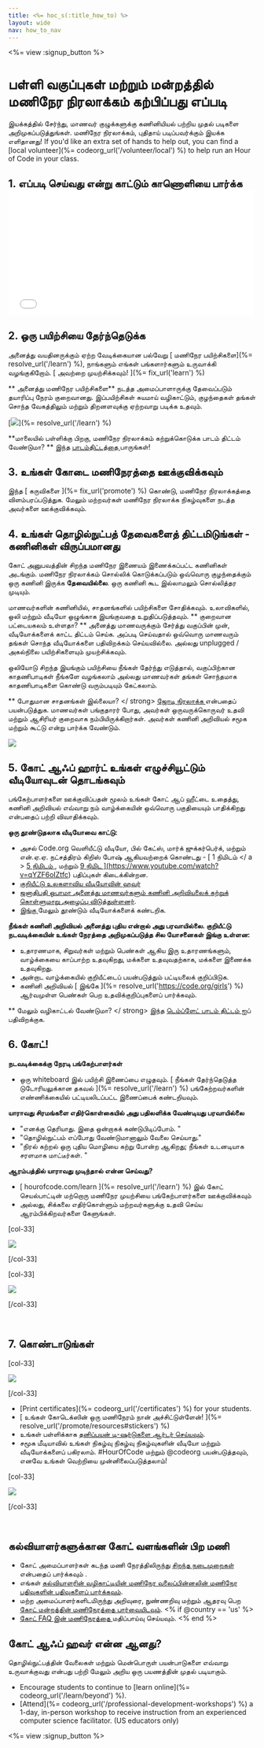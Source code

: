```yaml
---
title: <%= hoc_s(:title_how_to) %>
layout: wide
nav: how_to_nav
---
```

<%= view :signup_button %>

# பள்ளி வகுப்புகள் மற்றும் மன்றத்தில் மணிநேர நிரலாக்கம் கற்பிப்பது எப்படி

இயக்கத்தில் சேர்ந்து, மாணவர் குழுக்களுக்கு கணினியியல் பற்றிய முதல் படிகளை அறிமுகப்படுத்துங்கள். மணிநேர நிரலாக்கம், புதிதாய் படிப்பவர்க்கும் இயக்க எளிதானது! If you'd like an extra set of hands to help out, you can find a [local volunteer](%= codeorg_url('/volunteer/local') %) to help run an Hour of Code in your class.

## 1. எப்படி செய்வது என்று காட்டும் காணொளியை பார்க்க <iframe width="500" height="255" src="//www.youtube.com/embed/SrnvvWDm73k" frameborder="0" allowfullscreen mark="crwd-mark"></iframe> 

## 2. ஒரு பயிற்சியை தேர்ந்தெடுக்க

அனைத்து வயதினருக்கும் ஏற்ற வேடிக்கையான பல்வேறு [ மணிநேர பயிற்சிகளை](%= resolve_url('/learn') %), நாங்களும் எங்கள் பங்களார்களும் உருவாக்கி வழங்குகிறோம். [ அவற்றை முயற்சிக்கவும்! ](%= fix_url('learn') %)

** அனைத்து மணிநேர பயிற்சிகளை** நடத்த அமைப்பாளாருக்கு தேவைப்படும் தயாரிப்பு நேரம் குறைவானது. இப்பயிற்சிகள் சுயமாய் வழிகாட்டும், குழந்தைகள் தங்கள் சொந்த வேகத்திலும் மற்றும் திறனளவுக்கு ஏற்றவாறு படிக்க உதவும்.

[![](/images/fit-700/tutorials.png)](%= resolve_url('/learn') %)

**மாலையில் பள்ளிக்கு பிறகு, மணிநேர நிரலாக்கம் கற்றுக்கொடுக்க பாடம் திட்டம் வேண்டுமா? ** இந்த [ பாடம்திட்டத்தை ](/files/AfterschoolEducatorLessonPlanOutline.docx)பாருங்கள்!

## 3. உங்கள் கோடை மணிநேரத்தை ஊக்குவிக்கவும்

இந்த [ கருவிகளை ](%= fix_url('promote') %) கொண்டு, மணிநேர நிரலாக்கத்தை விளம்பரப்படுத்துக. மேலும் மற்றவர்கள் மணிநேர நிரலாக்க நிகழ்வுகளை நடத்த அவர்களை ஊக்குவிக்கவும்.

## 4. உங்கள் தொழில்நுட்பத் தேவைகளைத் திட்டமிடுங்கள் - கணினிகள் விருப்பமானது

கோட் அனுபவத்தின் சிறந்த மணிநேர இணையம் இணைக்கப்பட்ட கணினிகள் அடங்கும். மணிநேர நிரலாக்கம் சொல்லிக் கொடுக்கப்படும் ஒவ்வொரு குழந்தைக்கும் ஒரு கணினி இருக்க **தேவையில்லை**. ஒரு கணினி கூட இல்லாமலும் சொல்லித்தர முடியும்.

மாணவர்களின் கணினியில், சாதனங்களில் பயிற்சிகளை சோதிக்கவும். உலாவிகளில், ஒலி மற்றும் வீடியோ ஒழுங்காக இயங்குவதை உறுதிப்படுத்தவும். ** குறைவான பட்டையகலம் உள்ளதா? ** அனைத்து மாணவருக்கும் சேர்த்து வகுப்பின் முன், வீடியோக்களைக் காட்ட திட்டம் செய்க. அப்படி செய்வதால் ஒவ்வொரு மாணவரும் தங்கள் சொந்த வீடியோக்களை பதிவிறக்கம் செய்யவில்லை. அல்லது unplugged / அகல்நிலை பயிற்சிகளையும் முயற்சிக்கவும்.

ஒலியோடு சிறந்த இயங்கும் பயிற்சியை நீங்கள் தேர்ந்து எடுத்தால், வகுப்பிற்கான காதணிபாடிகள் நீங்களே வழங்கலாம் அல்லது மாணவர்கள் தங்கள் சொந்தமாக காதணிபாடிகளை கொண்டு வரும்படியும் கேட்கலாம்.

** போதுமான சாதனங்கள் இல்லையா? </ strong> [ ஜோடி நிரலாக்க ](https://www.youtube.com/watch?v=vgkahOzFH2Q) என்பதைப் பயன்படுத்துக. மாணவர்கள் பங்குதாரர் போது, அவர்கள் ஒருவருக்கொருவர் உதவி மற்றும் ஆசிரியர் குறைவாக நம்பியிருக்கிறார்கள். அவர்கள் கணினி அறிவியல் சமூக மற்றும் கூட்டு என்று பார்க்க வேண்டும்.</p> 

<img src="/images/fit-350/group_ipad.jpg" />

## 5. கோட் ஆஃப் ஹார்ட் உங்கள் எழுச்சியூட்டும் வீடியோவுடன் தொடங்கவும்

பங்கேற்பாளர்களை ஊக்குவிப்பதன் மூலம் உங்கள் கோட் ஆப் ஹீட்டை உதைத்து, கணினி அறிவியல் எவ்வாறு நம் வாழ்க்கையின் ஒவ்வொரு பகுதியையும் பாதிக்கிறது என்பதைப் பற்றி விவாதிக்கவும்.

**ஒரு தூண்டுதலாக வீடியோவை காட்டு:**

- அசல் Code.org வெளியீட்டு வீடியோ, பில் கேட்ஸ், மார்க் ஜுக்கர்பெர்க், மற்றும் என்.ஏ.ஏ. நட்சத்திரம் கிறிஸ் போஷ் ஆகியவற்றைக் கொண்டது - [ 1 நிமிடம் </ a > [ 5 நிமிடம் ](https://www.youtube.com/watch?v=nKIu9yen5nc), மற்றும் <a href = "https://www.youtube.com/watch?v = dU1xS07N-FA "> 9 நிமிட ](https://www.youtube.com/watch?v=qYZF6oIZtfc) பதிப்புகள் கிடைக்கின்றன.
- [ குறியீட்டு உலகளாவிய வீடியோவின் ஹவர் ](https://www.youtube.com/watch?v=KsOIlDT145A)
- [ ஜனாதிபதி ஒபாமா அனைத்து மாணவர்களும் கணினி அறிவியலைக் கற்றுக் கொள்ளுமாறு அழைப்பு விடுத்துள்ளனர்](https://www.youtube.com/watch?v=6XvmhE1J9PY).
- [ இங்கு ](https://www.youtube.com/playlist?list=PLzdnOPI1iJNfpD8i4Sx7U0y2MccnrNZuP) மேலும் தூண்டும் வீடியோக்களைக் கண்டறிக.

**நீங்கள் கணினி அறிவியல் அனைத்து புதிய என்றால் அது பரவாயில்லை. குறியீட்டு நடவடிக்கையின் உங்கள் நேரத்தை அறிமுகப்படுத்த சில யோசனைகள் இங்கு உள்ளன:**

- உதாரணமாக, சிறுவர்கள் மற்றும் பெண்கள் ஆகிய இரு உதாரணங்களும், வாழ்க்கையை காப்பாற்ற உதவுகிறது, மக்களை உதவுவதற்காக, மக்களை இணைக்க உதவுகிறது.
- அன்றாட வாழ்க்கையில் குறியீட்டைப் பயன்படுத்தும் பட்டியலைக் குறிப்பிடுக.
- கணினி அறிவியல் [ இங்கே ](%= resolve_url('https://code.org/girls') %) ஆர்வமுள்ள பெண்கள் பெற உதவிக்குறிப்புகளைப் பார்க்கவும்.

** மேலும் வழிகாட்டல் வேண்டுமா? </ strong> இந்த [ டெம்ப்ளேட் பாடம் திட்டம் ](/files/AfterschoolEducatorLessonPlanOutline.docx) ஐப் பதிவிறக்குக.</p> 

## 6. கோட்!

**நடவடிக்கைக்கு நேரடி பங்கேற்பாளர்கள்**

- ஒரு whiteboard இல் பயிற்சி இணைப்பை எழுதவும். [ நீங்கள் தேர்ந்தெடுத்த டுடோரியலுக்கான தகவல் ](%= resolve_url('/learn') %) பங்கேற்றவர்களின் எண்ணிக்கையில் பட்டியலிடப்பட்ட இணைப்பைக் கண்டறியவும்.

**யாராவது சிரமங்களை எதிர்கொள்கையில் அது பதிலளிக்க வேண்டியது பரவாயில்லை**

- "எனக்கு தெரியாது. இதை ஒன்றாகக் கண்டுபிடிப்போம். "
- "தொழில்நுட்பம் எப்போது வேண்டுமானாலும் வேலை செய்யாது."
- "நிரல் கற்றல் ஒரு புதிய மொழியை கற்று போன்ற ஆகிறது; நீங்கள் உடனடியாக சரளமாக மாட்டீர்கள். "

**ஆரம்பத்தில் யாராவது முடிந்தால் என்ன செய்வது?**

- [ hourofcode.com/learn ](%= resolve_url('/learn') %) இல் கோட் செயல்பாட்டின் மற்றொரு மணிநேர முயற்சியை பங்கேற்பாளர்களை ஊக்குவிக்கவும்
- அல்லது, சிக்கலை எதிர்கொள்ளும் மற்றவர்களுக்கு உதவி செய்ய ஆரம்பிக்கிறவர்களை கேளுங்கள்.

[col-33]

![](/images/fit-250/highschoolgirls.jpeg)

[/col-33]

[col-33]

![](/images/fit-300/group_ar.jpg)

[/col-33]

<p style="clear:both">&nbsp;</p>

## 7. கொண்டாடுங்கள்

[col-33]

![](/images/fit-300/boy-certificate.jpg)

[/col-33]

- [Print certificates](%= codeorg_url('/certificates') %) for your students.
- [ உங்கள் கோடெக்ஸின் ஒரு மணிநேரம் நான் அச்சிட்டுள்ளேன்! ](%= resolve_url('/promote/resources#stickers') %)
- உங்கள் பள்ளிக்காக [ தனிப்பயன் டி-ஷர்டுகளை ஆர்டர் செய்யவும்](http://blog.code.org/post/132608499493/hour-of-code-shirts-and-more).
- சமூக மீடியாவில் உங்கள் நிகழ்வு நிகழ்வு நிகழ்வுகளின் வீடியோ மற்றும் வீடியோக்களைப் பகிரலாம். #HourOfCode மற்றும் @codeorg பயன்படுத்தவும், எனவே உங்கள் வெற்றியை முன்னிலைப்படுத்தலாம்!

[col-33]

![](/images/fit-260/highlight-certificates.jpg)

[/col-33]

<p style="clear:both">&nbsp;</p>

## கல்வியாளர்களுக்கான கோட் வளங்களின் பிற மணி

- கோட் அமைப்பாளர்கள் கடந்த மணி நேரத்திலிருந்து [ சிறந்த நடைமுறைகள் ](http://www.slideshare.net/TeCCode/hour-of-code-best-practices-for-successful-educators-51273466) என்பதைப் பார்க்கவும் .
- எங்கள் [ கல்வியாளரின் வழிகாட்டியின் மணிநேர வலைப்பின்னலின் மணிநேர பதிவுகளின் பதிவுகளைப் பார்க்கவும்](https://youtu.be/EJeMeSW2-Mw).
- மற்ற அமைப்பாளர்களிடமிருந்து அறிவுரை, நுண்ணறிவு மற்றும் ஆதரவு பெற [ கோட் மன்றத்தின் மணிநேரத்தை பார்வையிடவும்](http://forum.code.org/c/plc/hour-of-code). <% if @country == 'us' %>
- [ கோட் FAQ இன் மணிநேரத்தை ](https://support.code.org/hc/en-us/categories/200147083-Hour-of-Code) மதிப்பாய்வு செய்யவும். <% end %>

## கோட் ஆஃப் ஹவர் என்ன ஆனது?

தொழில்நுட்பத்தின் வேலைகள் மற்றும் மென்பொருள் பயன்பாடுகளை எவ்வாறு உருவாக்குவது என்பது பற்றி மேலும் அறிய ஒரு பயணத்தின் முதல் படியாகும்.

- Encourage students to continue to [learn online](%= codeorg_url('/learn/beyond') %).
- [Attend](%= codeorg_url('/professional-development-workshops') %) a 1-day, in-person workshop to receive instruction from an experienced computer science facilitator. (US educators only)

<%= view :signup_button %>